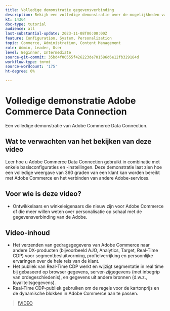 ```yaml
---
title: Volledige demonstratie gegevensverbinding
description: Bekijk een volledige demonstratie over de mogelijkheden van Adobe Commerce Data Connection
kt: 14364
doc-type: tutorial
audience: all
last-substantial-update: 2023-11-08T00:00:00Z
feature: Configuration, System, Personalization
topic: Commerce, Administration, Content Management
role: Admin, Leader, User
level: Beginner, Intermediate
source-git-commit: 35bd4f00555f426223de701586d6e12fb329184d
workflow-type: tm+mt
source-wordcount: '175'
ht-degree: 0%

---
```


# Volledige demonstratie Adobe Commerce Data Connection

Een volledige demonstratie van Adobe Commerce Data Connection.

## Wat te verwachten van het bekijken van deze video

Leer hoe u Adobe Commerce Data Connection gebruikt in combinatie met enkele basisconfiguraties en -instellingen. Deze demonstratie laat zien hoe een volledige weergave van 360 graden van een klant kan worden bereikt met Adobe Commerce en het verbinden van andere Adobe-services.

## Voor wie is deze video?

* Ontwikkelaars en winkeleigenaars die nieuw zijn voor Adobe Commerce of die meer willen weten over personalisatie op schaal met de gegevensverbinding van de Adobe.

## Video-inhoud

* Het verzenden van gedragsgegevens van Adobe Commerce naar andere DX-producten (bijvoorbeeld AJO, Analytics, Target, Real-Time CDP) voor segmentbesluitvorming, profielverrijking en persoonlijke ervaringen over de hele reis van de klant.
* Het publiek van Real-Time CDP werkt en wijzigt segmentatie in real time bij gebaseerd op browser gegevens, server-zijgegevens (met inbegrip van ordegeschiedenis), en gegevens uit andere bronnen (d.w.z., loyaliteitsgegevens).
* Real-Time CDP-publiek gebruiken om de regels voor de kartonprijs en de dynamische blokken in Adobe Commerce aan te passen.

>[!VIDEO](https://video.tv.adobe.com/v/3425591?learn=on)
